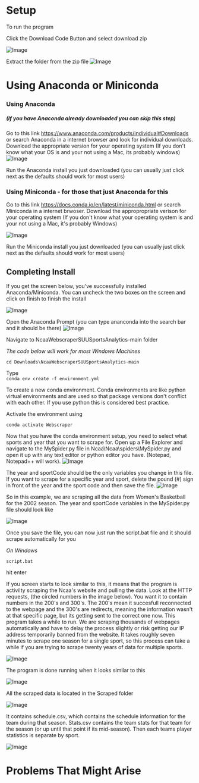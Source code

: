 # Setup
To run the program

Click the Download Code Button and select download zip

![Image](https://github.com/17aclemons/NcaaWebscraperSUUSportsAnalytics/blob/main/images/download.PNG)

 
Extract the folder from the zip file
![Image](https://github.com/17aclemons/NcaaWebscraperSUUSportsAnalytics/blob/main/images/extract.PNG)

# Using Anaconda or Miniconda
### Using Anaconda
##### (If you have Anaconda already downloaded you can skip this step)

Go to this link https://www.anaconda.com/products/individual#Downloads or search Anaconda in a internet browser and look for individual downloads.
Download the appropriate version for your operating system
(If you don't know what your OS is and your not using a Mac, its probably windows)
![Image](https://github.com/17aclemons/NcaaWebscraperSUUSportsAnalytics/blob/main/images/anaconda.PNG)

 
Run the Anaconda install you just downloaded (you can usually just click next as the defaults should work for most users)

### Using Miniconda - for those that just Anaconda for this

Go to this link https://docs.conda.io/en/latest/miniconda.html or search Miniconda in a internet brwoser.
Download the appropropriate verison for your operating system
(If you don't know what your operating system is and your not using a Mac, it's probably Windows)

![Image](https://github.com/17aclemons/NcaaWebscraperSUUSportsAnalytics/blob/main/images/miniconda.PNG)

 
Run the Miniconda install you just downloaded (you can usually just click next as the defaults should work for most users)

## Completing Install
If you get the screen below, you've successfully installed Anaconda/Miniconda. You can uncheck the two boxes on the screen and click on finish to finish the install

![Image](https://github.com/17aclemons/NcaaWebscraperSUUSportsAnalytics/blob/main/images/miniInstall.PNG)

 
Open the Anaconda Prompt (you can type ananconda into the search bar and it should be there)
![Image](https://github.com/17aclemons/NcaaWebscraperSUUSportsAnalytics/blob/main/images/anacondaPrompt.PNG)

Navigate to NcaaWebscraperSUUSportsAnalytics-main folder

*The code below will work for most Windows Machines*

`cd Downloads\NcaaWebscraperSUUSportsAnalytics-main`

Type  
`conda env create -f environment.yml`

To create a new conda environment. 
Conda environments are like python virtual environments and are used so that package versions don't conflict with each other. If you use python this is considered best practice.

Activate the environment using 

`conda activate Webscraper`

Now that you have the conda environment setup, you need to select what sports and year that you want to scrape for. Open up a File Explorer and navigate to the MySpider.py file in Ncaa\Ncaa\spiders\MySpider.py and open it up with any text editor or python editor you have. (Notepad, Notepad++ will work). 
![Image](https://github.com/17aclemons/NcaaWebscraperSUUSportsAnalytics/blob/main/images/open.PNG)

 
The year and sportCode should be the only variables you change in this file. If you want to scrape for a specific year and sport, delete the pound (#) sign in front of the year and the sport code and then save the file.
![Image](https://github.com/17aclemons/NcaaWebscraperSUUSportsAnalytics/blob/main/images/list.PNG)
 
So in this example, we are scraping all the data from Women's Basketball for the 2002 season. The year and sportCode variables in the MySpider.py file should look like

![Image](https://github.com/17aclemons/NcaaWebscraperSUUSportsAnalytics/blob/main/images/edit.PNG)

Once you save the file, you can now just run the script.bat file and it should scrape automatically for you

*On Windows*

`script.bat`

hit enter

If you screen starts to look similar to this, it means that the program is activilty scraping the Ncaa's website and pulling the data. Look at the HTTP requests, (the circled numbers in the image below). You want it to contain numbers in the 200's and 300's. The 200's mean it succesfull reconnected to the webpage and the 300's are redirects, meaning the information wasn't at that specific page, but its getting sent to the correct one now. This program takes a while to run. We are scraping thousands of webpages automatically and have to delay the process slightly or risk getting our IP address temporarily banned from the website. It takes roughly seven minutes to scrape one season for a single sport, so this process can take a while if you are trying to scrape twenty years of data for multiple sports. 

![Image](https://github.com/17aclemons/NcaaWebscraperSUUSportsAnalytics/blob/main/images/work.PNG)

The program is done running when it looks similar to this

![Image](https://github.com/17aclemons/NcaaWebscraperSUUSportsAnalytics/blob/main/images/fin.PNG)

All the scraped data is located in the Scraped folder 

![Image](https://github.com/17aclemons/NcaaWebscraperSUUSportsAnalytics/blob/main/images/scraped.PNG)

It contains schedule.csv, which contains the schedule information for the team during that season. Stats.csv contains the team stats for that team for the season (or up until that point if its mid-season). Then each teams player statistics is separate by sport. 

![Image](https://github.com/17aclemons/NcaaWebscraperSUUSportsAnalytics/blob/main/images/csv.PNG)

# Problems That Might Arise

